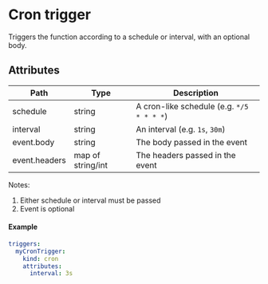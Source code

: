 # Cron trigger

Triggers the function according to a schedule or interval, with an optional body.

## Attributes

| Path | Type | Description | 
| --- | --- | --- |  
| schedule | string | A cron-like schedule (e.g. `*/5 * * * *`) |
| interval | string | An interval (e.g. `1s`, `30m`) |
| event.body | string | The body passed in the event |
| event.headers | map of string/int | The headers passed in the event |

Notes:
1. Either schedule or interval must be passed
2. Event is optional

#### Example

```yaml
triggers:
  myCronTrigger:
    kind: cron
    attributes:
      interval: 3s
```
